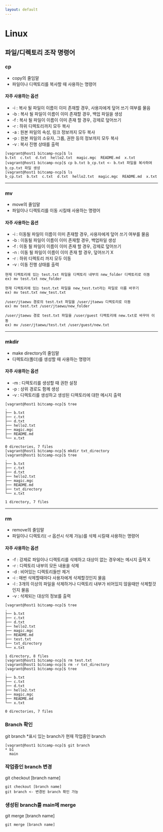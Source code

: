 ```yaml
---
layout: default
---
```

# Linux

## 파일/디렉토리 조작 명령어

### cp

- copy의 줄임말
- 파일이나 디렉토리를 복사할 때 사용하는 명령어

#### 자주 사용하는 옵션
- -i : 복사 될 파일이 이름이 이미 존재할 경우, 사용자에게 덮어 쓰기 여부를 물음
- -b : 복사 될 파일이 이름이 이미 존재할 경우, 백업 파일을 생성
- -f : 복사 될 파일이 이름이 이미 존재 할 경우, 강제로 덮어쓰기
- -r : 하위 디렉토리까지 모두 복사
- -a : 원본 파일의 속성, 링크 정보까지 모두 복사
- -p : 원본 파일의 소유자, 그룹, 권한 등의 정보까지 모두 복사
- -v : 복사 진행 상태를 출력

```
[vagrant@host1 bitcamp-ncp]$ ls
b.txt  c.txt  d.txt  hello2.txt  magic.mgc  README.md  x.txt
[vagrant@host1 bitcamp-ncp]$ cp b.txt b_cp.txt <- b.txt 파일을 복사하여 b_cp.txt 파일 생성
[vagrant@host1 bitcamp-ncp]$ ls
b_cp.txt  b.txt  c.txt  d.txt  hello2.txt  magic.mgc  README.md  x.txt
```
--------------------------------

### mv
- move의 줄임말
- 파일이나 디렉토리를 이동 시킬때 사용하는 명령어

#### 자주 사용하는 옵션
- -i : 이동될 파일이 이름이 이미 존재할 경우, 사용자에게 덮어 쓰기 여부를 물음
- -b : 이동될 파일이 이름이 이미 존재할 경우, 백업파일 생성
- -f : 이동 될 파일이 이름이 이미 존재 할 경우, 강제로 덮어쓰기
- -n : 이동 될 파일이 이름이 이미 존재 할 경우, 덮어쓰기 X
- -r : 하위 디렉토리 까지 모두 이동
- -v : 이동 진행 상태를 출력

```
현재 디렉토리에 있는 test.txt 파일을 디렉토리 내부의 new_folder 디렉토리로 이동
ex) mv test.txt new_folder

현재 디렉토리에 있는 test.txt 파일을 new_test.txt라는 파일로 이름 바꾸기
ex) mv test.txt new_test.txt

/user/jtaewu 경로의 test.txt 파일을 /user/jtaewu 디렉토리로 이동
ex) mv test.txt /user/jtaewu/new_folder

/user/jtaewu 경로 test.txt 파일을 /user/guest 디렉토리에 new.txt로 바꾸어 이동
ex) mv /user/jtaewu/test.txt /user/guest/new.txt
```
--------------------------------

### mkdir
- make directory의 줄임말
- 디렉토리(폴더)를 생성할 때 사용하는 명령어

#### 자주 사용하는 옵션
- -m : 디렉토리를 생성할 때 권한 설정
- -p : 상위 경로도 함께 생성
- -v : 디렉토리를 생성하고 생성된 디렉토리에 대한 메시지 출력

```
[vagrant@host1 bitcamp-ncp]$ tree
.
├── b.txt
├── c.txt
├── d.txt
├── hello2.txt
├── magic.mgc
├── README.md
└── x.txt

0 directories, 7 files
[vagrant@host1 bitcamp-ncp]$ mkdir txt_directory
[vagrant@host1 bitcamp-ncp]$ tree
.
├── b.txt
├── c.txt
├── d.txt
├── hello2.txt
├── magic.mgc
├── README.md
├── txt_directory
└── x.txt

1 directory, 7 files
```
--------------------------------

### rm
- remove의 줄임말
- 파일이나 디렉토리( -r 옵션시 삭제 가능)를 삭제 시킬때 사용하는 명령어

#### 자주 사용하는 옵션
- -f : 강제로 파일이나 디렉토리를 삭제하고 대상이 없는 경우에는 메시지 출력 X
- -r : 디렉토리 내부의 모든 내용을 삭제
- -d : 비어있는 디렉토리들만 제거
- -i : 매번 삭제할때마다 사용자에게 삭제할것인지 물음
- -l : 3개의 이상의 파일을 삭제하거나 디렉토리 내부가 비어있지 않을때만 삭제할것인지 물음
- -v : 삭제되는 대상의 정보를 출력


```
[vagrant@host1 bitcamp-ncp]$ tree
.
├── b.txt
├── c.txt
├── d.txt
├── hello2.txt
├── magic.mgc
├── README.md
├── test.txt
├── txt_directory
└── x.txt

1 directory, 8 files
[vagrant@host1 bitcamp-ncp]$ rm test.txt
[vagrant@host1 bitcamp-ncp]$ rm -r txt_directory
[vagrant@host1 bitcamp-ncp]$ tree
.
├── b.txt
├── c.txt
├── d.txt
├── hello2.txt
├── magic.mgc
├── README.md
└── x.txt

0 directories, 7 files
```

### Branch 확인
git branch
*표시 있는 branch가 현재 작업중인 branch

```
[vagrant@host1 bitcamp-ncp]$ git branch
* b1
  main
```

### 작업중인 branch 변경
git checkout [branch name]


```
git checkout [branch name]
git branch <- 변경된 branch 확인 가능
```

### 생성된 branch를 main에 merge
git merge [branch name]

```
git merge [branch name]
```
